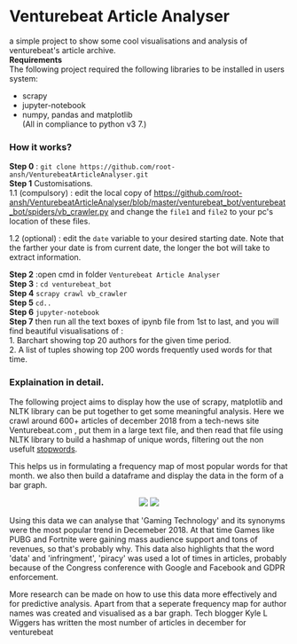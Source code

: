 
# Venturebeat Article Analyser  
 a simple project to show some cool visualisations and analysis of venturebeat's article archive.  
**Requirements**  
The following project required the following libraries to be installed in users system:  
- scrapy
- jupyter-notebook
- numpy, pandas and matplotlib  
(All in compliance to python v3 7.)  

### How it works? 
**Step 0** : `git clone https://github.com/root-ansh/VenturebeatArticleAnalyser.git`   
**Step 1** Customisations.  
1.1 (compulsory) : edit the local copy of https://github.com/root-ansh/VenturebeatArticleAnalyser/blob/master/venturebeat_bot/venturebeat_bot/spiders/vb_crawler.py and change the `file1` and `file2`  to your pc's location of these files.  

1.2 (optional) : edit the `date` variable to your desired starting date. Note that the farther your date is from current date, the longer the bot will take to extract information.

**Step 2** :open cmd in folder  `Venturebeat Article Analyser`  
**Step 3** : `cd venturebeat_bot`  
**Step 4**  `scrapy crawl vb_crawler`  
**Step 5**  `cd.. `  
**Step 6**  `jupyter-notebook`   
**Step 7**  then run all the text boxes of ipynb file from 1st to last, and you will find beautiful visualisations of :  
    1.  Barchart showing top 20 authors for the given time period.  
    2. A list of tuples showing top 200 words frequently used words for that time.  


### Explaination in detail.
The following project aims to display how the use of scrapy, matplotlib and NLTK library can be put together to get some meaningful analysis. Here we crawl  around 600+ articles of december 2018 from a tech-news site Venturebeat.com , put them in a large text file, and then read that file using NLTK library to build a hashmap of  unique words, filtering out the non usefult [stopwords](https://en.wikipedia.org/wiki/Stop_words).  

This helps us in formulating a frequency map of most popular words for that month. we also then build a dataframe and display the data in the form of a bar graph.  

<p align=center>
  <img src="https://pbs.twimg.com/media/Dv8SD7RV4AALYQu.jpg" />  
  <img src="https://pbs.twimg.com/media/Dv8SD7RUwAAh8sd.jpg"/>

</p>

Using this data we can analyse that 'Gaming Technology' and its synonyms were the most popular trend in Decemeber 2018. At that time Games like PUBG and Fortnite were gaining mass audience support and tons of revenues, so that's probably why. This data also highlights that the word 'data' and 'infringment', 'piracy' was used a lot of times in articles, probably because of the Congress conference with Google and Facebook and GDPR enforcement.  

More research can be made on how to use this data more effectively and for predictive analysis. Apart from that a seperate frequency map for author names was created and visualised as a bar graph. Tech blogger Kyle L Wiggers has written the most number of articles in december for venturebeat
